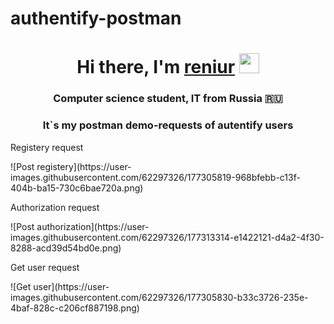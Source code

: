 # authentify-postman
<h1 align="center">Hi there, I'm <a href="https://github.com/taindw000w" target="_blank">reniur</a> 
<img src="https://github.com/blackcater/blackcater/raw/main/images/Hi.gif" height="32"/></h1>
<h3 align="center">Computer science student, IT from Russia 🇷🇺</h3>
<h3 align="center">It`s my postman demo-requests of autentify users</h3>

<p> Registery request </p>
![Post registery](https://user-images.githubusercontent.com/62297326/177305819-968bfebb-c13f-404b-ba15-730c6bae720a.png)

<p> Authorization request </p>
![Post authorization](https://user-images.githubusercontent.com/62297326/177313314-e1422121-d4a2-4f30-8288-acd39d54bd0e.png)

<p> Get user request </p>
![Get user](https://user-images.githubusercontent.com/62297326/177305830-b33c3726-235e-4baf-828c-c206cf887198.png)
